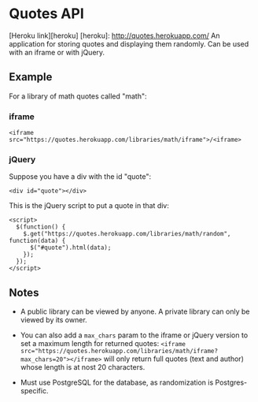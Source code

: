 # Quotes API
[Heroku link][heroku]
[heroku]: http://quotes.herokuapp.com/
An application for storing quotes and displaying them randomly. Can be used with an iframe or with jQuery.
## Example
For a library of math quotes called "math":
### iframe
```<iframe src="https://quotes.herokuapp.com/libraries/math/iframe">/<iframe>```
### jQuery
Suppose you have a div with the id "quote":

```<div id="quote"></div>```

This is the jQuery script to put a quote in that div:

```
<script>
  $(function() {
    $.get("https://quotes.herokuapp.com/libraries/math/random", function(data) {
      $("#quote").html(data);
    });
  });
</script>
```
## Notes
* A public library can be viewed by anyone. A private library can only be viewed by its owner.

* You can also add a `max_chars` param to the iframe or jQuery version to set a maximum length for returned quotes: ```<iframe src="https://quotes.herokuapp.com/libraries/math/iframe?max_chars=20"></iframe>``` will only return full quotes (text and author) whose length is at nost 20 characters.

* Must use PostgreSQL for the database, as randomization is Postgres-specific.
